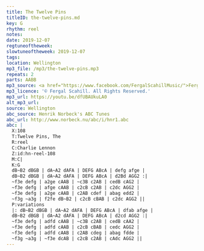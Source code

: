 ```yaml
---
title: The Twelve Pins
titleID: the-twelve-pins.md
key: G
rhythm: reel
notes:
date: 2019-12-07
regtuneoftheweek:
slowtuneoftheweek: 2019-12-07
tags:
location: Wellington
mp3_file: /mp3/the-twelve-pins.mp3
repeats: 2
parts: AABB
mp3_source: <a href="https://www.facebook.com/FergalScahillMusic/">Fergal Scahill</a>
mp3_licence: '© Fergal Scahill. All Rights Reserved.'
mp3_url: https://youtu.be/dfUBAUkuLA0
alt_mp3_url:
source: Wellington
abc_source: Henrik Norbeck's ABC Tunes
abc_url: http://www.norbeck.nu/abc/i/hnr1.abc
abc: |
  X:108
  T:Twelve Pins, The
  R:reel
  C:Charlie Lennon
  Z:id:hn-reel-108
  M:C|
  K:G
  dB~B2 dBGB | dA~A2 dAFA | DEFG ABcA | defg afge |
  dB~B2 dBGB | dA~A2 dAFA | DEFG ABcA | d2Bd AGG2 :|
  ~f3e defg | a2ge cAAB | ~c3B c2AB | cedB cAG2 |
  ~f3e defg | afge cAAB | c2cB c2AB | c2dc AGG2 |
  ~f3e defg | a2ge cAAB | c2AB cdef | abag edd2 |
  ~f3g ~a3g | f2fe dB~B2 | c2cB cBAB | c2dc AGG2 ||
  P:variations
  |: dB~B2 dBGB | dA~A2 dAFA | DEFG ABcA | dfab afge |
  dB~B2 dBGB | dA~A2 dAFA | DEFG ABcA | d2cd AGG2 :|
  ~f3e defg | adfd cAAB | ~c3B c2AB | cedB cAA2 |
  ~f3e defg | adfd cAAB | c2cB cBAB | cedc AGG2 |
  ~f3e defg | adfd cAAB | c2AB cdeg | abag fdde |
  ~f3g ~a3g | ~f3e dcAB | c2cB c2AB | cAdc AGG2 ||
---
```

